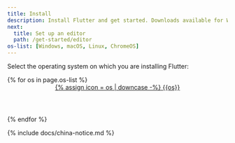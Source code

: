 ```yaml
---
title: Install
description: Install Flutter and get started. Downloads available for Windows, macOS, Linux, and ChromeOS operating systems.
next:
  title: Set up an editor
  path: /get-started/editor
os-list: [Windows, macOS, Linux, ChromeOS]
---
```


Select the operating system on which you are installing Flutter:

<div class="card-deck mb-8">
{% for os in page.os-list %}
  <a class="card" id="install-{{os | remove: ' ' | downcase}}" href="{{site.url}}/get-started/install/{{os | remove: ' ' | downcase}}">
    <div class="card-body">
      <header class="card-title text-center m-0">
        <span class="d-block h1">
          {% assign icon = os | downcase -%}
            <object data="/assets/images/docs/brand-svg/{{icon}}.svg" width="72" height="72"> </object>
        </span>
        <span class="text-muted text-nowrap">{{os}}</span>
      </header>
    </div>
  </a>
{% endfor %}
</div>

{% include docs/china-notice.md %}
